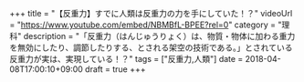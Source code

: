 +++
title =  "【反重力】すでに人類は反重力の力を手にしていた！？"
videoUrl = "https://www.youtube.com/embed/NBMBfL-BPEE?rel=0"
category = "理科"
description = "「反重力（はんじゅうりょく）は、物質・物体に加わる重力を無効にしたり、調節したりする、とされる架空の技術である。」とされている反重力が実は、実現している！？"
tags = ["反重力,人類"]
date = 2018-04-08T17:00:10+09:00
draft = true
+++

